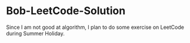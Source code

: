 # Bob-LeetCode-Solution

Since I am not good at algorithm, I plan to do some exercise on LeetCode during Summer Holiday.
